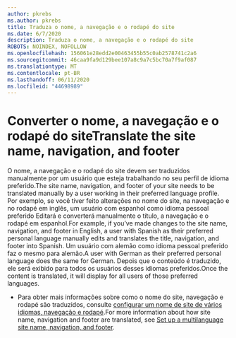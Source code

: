 ```yaml
---
author: pkrebs
ms.author: pkrebs
title: Traduza o nome, a navegação e o rodapé do site
ms.date: 6/7/2020
description: Traduza o nome, a navegação e o rodapé do site
ROBOTS: NOINDEX, NOFOLLOW
ms.openlocfilehash: 156061e28edd2e00463455b55c0ab2578741c2a6
ms.sourcegitcommit: 46caa9fa9d129bee107a8c9a7c5bc70a7f9af087
ms.translationtype: MT
ms.contentlocale: pt-BR
ms.lasthandoff: 06/11/2020
ms.locfileid: "44698989"
---
```

# <a name="translate-the-site-name-navigation-and-footer"></a><span data-ttu-id="3801a-103">Converter o nome, a navegação e o rodapé do site</span><span class="sxs-lookup"><span data-stu-id="3801a-103">Translate the site name, navigation, and footer</span></span>
<span data-ttu-id="3801a-104">O nome, a navegação e o rodapé do site devem ser traduzidos manualmente por um usuário que esteja trabalhando no seu perfil de idioma preferido.</span><span class="sxs-lookup"><span data-stu-id="3801a-104">The site name, navigation, and footer of your site needs to be translated manually by a user working in their preferred language profile.</span></span> <span data-ttu-id="3801a-105">Por exemplo, se você tiver feito alterações no nome do site, na navegação e no rodapé em inglês, um usuário com espanhol como idioma pessoal preferido Editará e converterá manualmente o título, a navegação e o rodapé em espanhol.</span><span class="sxs-lookup"><span data-stu-id="3801a-105">For example, if you’ve made changes to the site name, navigation, and footer in English, a user with Spanish as their preferred personal language manually edits and translates the title, navigation, and footer into Spanish.</span></span> <span data-ttu-id="3801a-106">Um usuário com alemão como idioma pessoal preferido faz o mesmo para alemão.</span><span class="sxs-lookup"><span data-stu-id="3801a-106">A user with German as their preferred personal language does the same for German.</span></span> <span data-ttu-id="3801a-107">Depois que o conteúdo é traduzido, ele será exibido para todos os usuários desses idiomas preferidos.</span><span class="sxs-lookup"><span data-stu-id="3801a-107">Once the content is translated, it will display for all users of those preferred languages.</span></span> 

- <span data-ttu-id="3801a-108">Para obter mais informações sobre como o nome do site, navegação e rodapé são traduzidos, consulte [configurar um nome de site de vários idiomas, navegação e rodapé](https://support.office.com/en-us/article/create-multilingual-communication-sites-pages-and-news-2bb7d610-5453-41c6-a0e8-6f40b3ed750c#bkmk_muitranslations).</span><span class="sxs-lookup"><span data-stu-id="3801a-108">For more information about how site name, navigation and footer are translated, see [Set up a multilanguage site name, navigation, and footer](https://support.office.com/en-us/article/create-multilingual-communication-sites-pages-and-news-2bb7d610-5453-41c6-a0e8-6f40b3ed750c#bkmk_muitranslations).</span></span>
